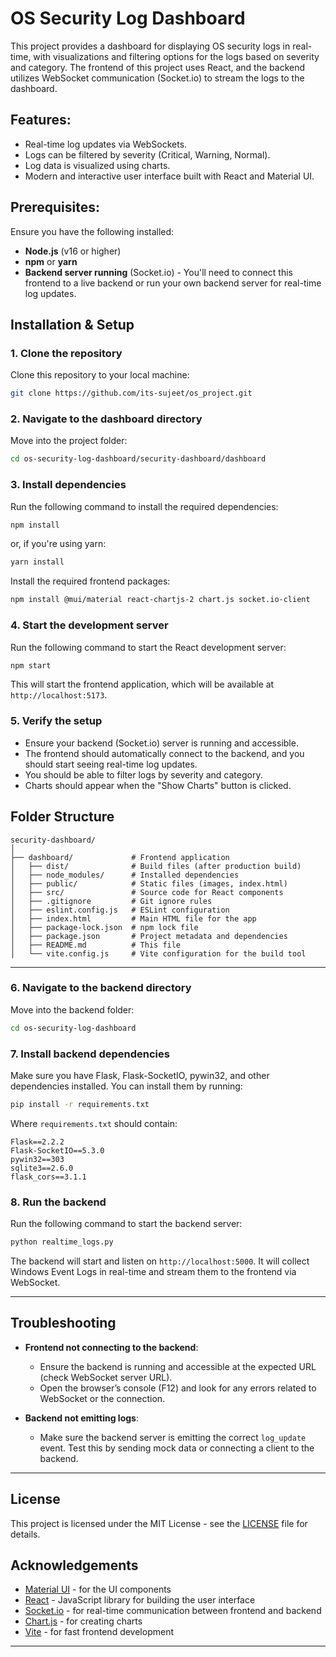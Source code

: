 

# OS Security Log Dashboard

This project provides a dashboard for displaying OS security logs in real-time, with visualizations and filtering options for the logs based on severity and category. The frontend of this project uses React, and the backend utilizes WebSocket communication (Socket.io) to stream the logs to the dashboard.

## Features:
- Real-time log updates via WebSockets.
- Logs can be filtered by severity (Critical, Warning, Normal).
- Log data is visualized using charts.
- Modern and interactive user interface built with React and Material UI.

## Prerequisites:
Ensure you have the following installed:
- **Node.js** (v16 or higher)
- **npm** or **yarn**
- **Backend server running** (Socket.io) - You'll need to connect this frontend to a live backend or run your own backend server for real-time log updates.

## Installation & Setup

### 1. Clone the repository

Clone this repository to your local machine:

```bash
git clone https://github.com/its-sujeet/os_project.git
```

### 2. Navigate to the dashboard directory

Move into the project folder:

```bash
cd os-security-log-dashboard/security-dashboard/dashboard
```

### 3. Install dependencies

Run the following command to install the required dependencies:

```bash
npm install
```

or, if you're using yarn:

```bash
yarn install
```

Install the required frontend packages:

```bash
npm install @mui/material react-chartjs-2 chart.js socket.io-client
```

### 4. Start the development server

Run the following command to start the React development server:

```bash
npm start
```

This will start the frontend application, which will be available at `http://localhost:5173`.

### 5. Verify the setup

- Ensure your backend (Socket.io) server is running and accessible.
- The frontend should automatically connect to the backend, and you should start seeing real-time log updates.
- You should be able to filter logs by severity and category.
- Charts should appear when the "Show Charts" button is clicked.

## Folder Structure

```
security-dashboard/
│
├── dashboard/             # Frontend application
│   ├── dist/              # Build files (after production build)
│   ├── node_modules/      # Installed dependencies
│   ├── public/            # Static files (images, index.html)
│   ├── src/               # Source code for React components
│   ├── .gitignore         # Git ignore rules
│   ├── eslint.config.js   # ESLint configuration
│   ├── index.html         # Main HTML file for the app
│   ├── package-lock.json  # npm lock file
│   ├── package.json       # Project metadata and dependencies
│   ├── README.md          # This file
│   └── vite.config.js     # Vite configuration for the build tool
```

---

### 6. Navigate to the backend directory

Move into the backend folder:

```bash
cd os-security-log-dashboard
```

### 7. Install backend dependencies

Make sure you have Flask, Flask-SocketIO, pywin32, and other dependencies installed. You can install them by running:

```bash
pip install -r requirements.txt
```

Where `requirements.txt` should contain:

```
Flask==2.2.2
Flask-SocketIO==5.3.0
pywin32==303
sqlite3==2.6.0
flask_cors==3.1.1
```

### 8. Run the backend

Run the following command to start the backend server:

```bash
python realtime_logs.py
```

The backend will start and listen on `http://localhost:5000`. It will collect Windows Event Logs in real-time and stream them to the frontend via WebSocket.

---

## Troubleshooting

- **Frontend not connecting to the backend**:
  - Ensure the backend is running and accessible at the expected URL (check WebSocket server URL).
  - Open the browser’s console (F12) and look for any errors related to WebSocket or the connection.
  
- **Backend not emitting logs**:
  - Make sure the backend server is emitting the correct `log_update` event. Test this by sending mock data or connecting a client to the backend.

---

## License

This project is licensed under the MIT License - see the [LICENSE](LICENSE) file for details.

## Acknowledgements

- [Material UI](https://mui.com/) - for the UI components
- [React](https://reactjs.org/) - JavaScript library for building the user interface
- [Socket.io](https://socket.io/) - for real-time communication between frontend and backend
- [Chart.js](https://www.chartjs.org/) - for creating charts
- [Vite](https://vitejs.dev/) - for fast frontend development

---

